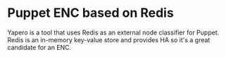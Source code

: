 # Puppet ENC based on Redis

Yapero is a tool that uses Redis as an external node classifier for Puppet. Redis is an in-memory key-value store and provides HA so it's a great candidate for an ENC.


